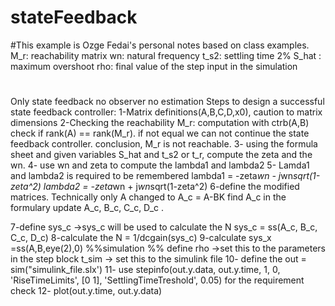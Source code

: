 # stateFeedback
#This example is Ozge Fedai's personal notes based on class examples.
M_r: reachability matrix
wn: natural frequency
t_s2: settling time 2%
S_hat : maximum overshoot
rho: final value of the step input in the simulation 

#
Only state feedback no observer no estimation 
Steps to design a successful state feedback controller:
1-Matrix definitions(A,B,C,D,x0), caution to matrix dimensions
2-Checking the reachability
  M_r: computation with ctrb(A,B)
  check if rank(A) == rank(M_r). if not equal we can not continue the state feedback controller.
  conclusion, M_r is not reachable.
3- using the formula sheet and given variables  S_hat and t_s2 or t_r, compute the zeta and the wn.
4- use wn and zeta to compute the lambda1 and lambda2
5- Lamda1 and lambda2 is required to be remembered lambda1 = -zeta*wn - j*wn*sqrt(1-zeta^2)
                                                   lambda2 = -zeta*wn + j*wn*sqrt(1-zeta^2)
6-define the modified matrices. Technically only A changed to A_c = A-BK
  find A_c in the formulary
  update A_c, B_c, C_c, D_c . 

7-define sys_c ->sys_c will be used to calculate the N
  sys_c = ss(A_c, B_c, C_c, D_c)
8-calculate the N = 1/dcgain(sys_c)
9-calculate sys_x =ss(A,B,eye(2),0)
 %%simulation %% 
 define rho  ->set this to the parameters in the step block 
        t_sim -> set this to the simulink file
10- define the out = sim("simulink_file.slx')
11- use stepinfo(out.y.data, out.y.time, 1, 0, 'RiseTimeLimits', [0 1], 'SettlingTimeTreshold', 0.05) for the requirement check
12- plot(out.y.time, out.y.data)

 
